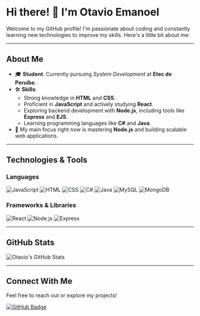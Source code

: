 # Hi there! 👋 I'm Otavio Emanoel

Welcome to my GitHub profile! I'm passionate about coding and constantly learning new technologies to improve my skills. Here's a little bit about me:

---

## About Me

- 🎓 **Student**: Currently pursuing *System Development* at **Etec de Peruíbe**.
- 🛠️ **Skills**: 
  - Strong knowledge in **HTML** and **CSS**.
  - Proficient in **JavaScript** and actively studying **React**.
  - Exploring backend development with **Node.js**, including tools like **Express** and **EJS**.
  - Learning programming languages like **C#** and **Java**.
- 🌟 My main focus right now is mastering **Node.js** and building scalable web applications.

---

## Technologies & Tools

### Languages
![JavaScript](https://img.shields.io/badge/-JavaScript-F7DF1E?style=flat-square&logo=javascript&logoColor=black)
![HTML](https://img.shields.io/badge/-HTML5-E34F26?style=flat-square&logo=html5&logoColor=white)
![CSS](https://img.shields.io/badge/-CSS3-1572B6?style=flat-square&logo=css3&logoColor=white)
![C#](https://img.shields.io/badge/-C%23-239120?style=flat-square&logo=c-sharp&logoColor=white)
![Java](https://img.shields.io/badge/-Java-007396?style=flat-square&logo=java&logoColor=white)
![MySQL](https://img.shields.io/badge/mysql-4479A1.svg?style=for-the-badge&logo=mysql&logoColor=white)
![MongoDB](https://img.shields.io/badge/MongoDB-%234ea94b.svg?style=for-the-badge&logo=mongodb&logoColor=white)

### Frameworks & Libraries
![React](https://img.shields.io/badge/-React-61DAFB?style=flat-square&logo=react&logoColor=black)
![Node.js](https://img.shields.io/badge/-Node.js-339933?style=flat-square&logo=node.js&logoColor=white)
![Express](https://img.shields.io/badge/-Express-000000?style=flat-square&logo=express&logoColor=white)

---

## GitHub Stats

![Otavio's GitHub Stats](https://github-readme-stats.vercel.app/api?username=Otavio-Emanoel&show_icons=true&theme=radical)

---

## Connect With Me

Feel free to reach out or explore my projects!

[![GitHub Badge](https://img.shields.io/badge/-GitHub-181717?style=flat-square&logo=github)](https://github.com/Otavio-Emanoel)
